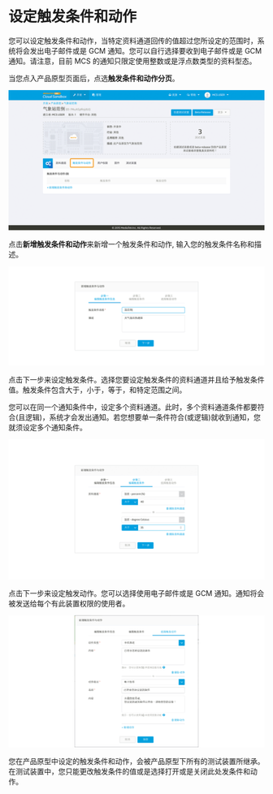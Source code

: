 # 设定触发条件和动作

您可以设定触发条件和动作，当特定资料通道回传的值超过您所设定的范围时，系统将会发出电子邮件或是 GCM 通知。您可以自行选择要收到电子邮件或是 GCM 通知。请注意，目前 MCS 的通知只限定使用整数或是浮点数类型的资料型态。

当您点入产品原型页面后，点选**触发条件和动作分页**。

![](../images/Trigger/img_trigger_01.png)

点击**新增触发条件和动作**来新增一个触发条件和动作, 输入您的触发条件名称和描述。

![](../images/Trigger/img_trigger_02.png)

点击下一步来设定触发条件。选择您要设定触发条件的资料通道并且给予触发条件值。触发条件包含大于，小于，等于，和特定范围之间。

您可以在同一个通知条件中，设定多个资料通道。此时，多个资料通道条件都要符合(且逻辑)，系统才会发出通知。若您想要单一条件符合(或逻辑)就收到通知，您就须设定多个通知条件。

![](../images/Trigger/img_trigger_03.png)

点击下一步来设定触发动作。您可以选择使用电子邮件或是 GCM 通知。通知将会被发送给每个有此装置权限的使用者。


![](../images/Trigger/img_trigger_04.png)

您在产品原型中设定的触发条件和动作，会被产品原型下所有的测试装置所继承。在测试装置中，您只能更改触发条件的值或是选择打开或是关闭此处发条件和动作。
